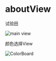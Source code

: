 # aboutView

试验田

![main view](https://raw.githubusercontent.com/RustFisher/aboutView/master/pics/mainView.gif)

颜色选择View

![ColorBoard](https://raw.githubusercontent.com/RustFisher/aboutView/master/pics/ColorBoard.gif)
